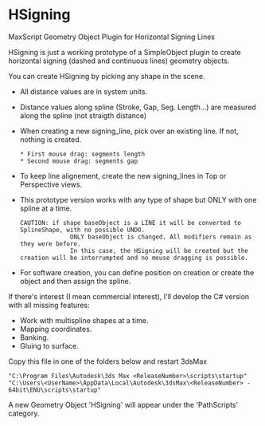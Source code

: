 # HSigning
MaxScript Geometry Object Plugin for Horizontal Signing Lines

HSigning is just a working prototype of a SimpleObject plugin to create horizontal signing (dashed and continuous lines) geometry objects.

  
  You can create HSigning by picking any shape in the scene.

- All distance values are in system units.
- Distance values along spline (Stroke, Gap, Seg. Length...) are measured along the spline (not straigth distance)
- When creating a new signing_line, pick over an existing line. If not, nothing is created.

	  * First mouse drag: segments length
	  * Second mouse drag: segments gap
- To keep line alignement, create the new signing_lines in Top or Perspective views.
- This prototype version works with any type of shape but ONLY with one spline at a time.

	  CAUTION: if shape baseObject is a LINE it will be converted to SplineShape, with no possible UNDO.
				    ONLY baseObject is changed. All modifiers remain as they were before.
				    In this case, the HSigning will be created but the creation will be interrumpted and no mouse dragging is possible.
- For software creation, you can define position on creation or create the object and then assign the spline.

If there's interest (I mean commercial interest), I'll develop the C# version with all missing features:

- Work with multispline shapes at a time.
- Mapping coordinates.
- Banking.
- Gluing to surface.

Copy this file in one of the folders below and restart 3dsMax

	"C:\Program Files\Autodesk\3ds Max <ReleaseNumber>\scripts\startup" 
	"C:\Users\<UserName>\AppData\Local\Autodesk\3dsMax\<ReleaseNumber> - 64bit\ENU\scripts\startup" 
	
A new Geometry Object 'HSigning' will appear under the 'PathScripts' category.
